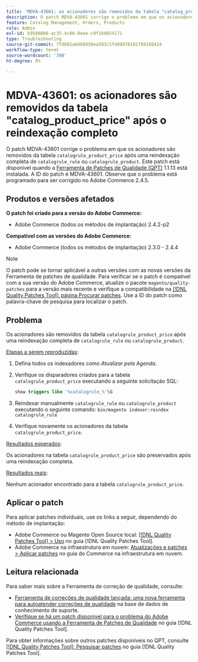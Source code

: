 ```yaml
---
title: 'MDVA-43601: os acionadores são removidos da tabela "catalog_product_price" após o reindexação completo'
description: O patch MDVA-43601 corrige o problema em que os acionadores são removidos da tabela "catalog_product_price" após um reindexação completo de "catalog_rule" ou "catalog_product". Este patch está disponível quando a [Ferramenta de correções de qualidade (QPT)](https://experienceleague.adobe.com/en/docs/commerce-operations/tools/quality-patches-tool/quality-patches-tool-to-self-serve-quality-patches) 1.1.13 está instalada. A ID do patch é MDVA-43601. Observe que o problema está programado para ser corrigido no Adobe Commerce 2.4.5.
feature: Catalog Management, Orders, Products
role: Admin
exl-id: b9580806-ac35-4c86-8eee-c9f16d654171
type: Troubleshooting
source-git-commit: 7fdb02a6d89d50ea593c5fd99d78101f89198424
workflow-type: tm+mt
source-wordcount: '398'
ht-degree: 0%

---
```


# MDVA-43601: os acionadores são removidos da tabela &quot;catalog_product_price&quot; após o reindexação completo

O patch MDVA-43601 corrige o problema em que os acionadores são removidos da tabela `catalogrule_product_price` após uma reindexação completa de `catalogrule_rule` ou `catalogrule_product`. Este patch está disponível quando a [Ferramenta de Patches de Qualidade (QPT)](https://experienceleague.adobe.com/en/docs/commerce-operations/tools/quality-patches-tool/quality-patches-tool-to-self-serve-quality-patches) 1.1.13 está instalada. A ID do patch é MDVA-43601. Observe que o problema está programado para ser corrigido no Adobe Commerce 2.4.5.

## Produtos e versões afetados

**O patch foi criado para a versão do Adobe Commerce:**

* Adobe Commerce (todos os métodos de implantação) 2.4.2-p2

**Compatível com as versões do Adobe Commerce:**

* Adobe Commerce (todos os métodos de implantação) 2.3.0 - 2.4.4

>[!NOTE]
>
>O patch pode se tornar aplicável a outras versões com as novas versões da Ferramenta de patches de qualidade. Para verificar se o patch é compatível com a sua versão do Adobe Commerce, atualize o pacote `magento/quality-patches` para a versão mais recente e verifique a compatibilidade na [[!DNL Quality Patches Tool]: página Procurar patches](https://experienceleague.adobe.com/en/docs/commerce-operations/tools/quality-patches-tool/quality-patches-tool-to-self-serve-quality-patches). Use a ID do patch como palavra-chave de pesquisa para localizar o patch.

## Problema

Os acionadores são removidos da tabela `catalogrule_product_price` após uma reindexação completa de `catalogrule_rule` ou `catalogrule_product`.

<u>Etapas a serem reproduzidas</u>:

1. Defina todos os indexadores como *Atualizar pela Agenda*.
1. Verifique os disparadores criados para a tabela `catalogrule_product_price` executando a seguinte solicitação SQL:

   ```sql
   show triggers like '%catalogrule_%'\G
   ```

1. Reindexar manualmente `catalogrule_rule` ou `catalogrule_product` executando o seguinte comando: `bin/magento indexer:reindex catalogrule_rule`
1. Verifique novamente os acionadores da tabela `catalogrule_product_price`.

<u>Resultados esperados</u>:

Os acionadores na tabela `catalogrule_product_price` são preservados após uma reindexação completa.

<u>Resultados reais</u>:

Nenhum acionador encontrado para a tabela `catalogrule_product_price`.

## Aplicar o patch

Para aplicar patches individuais, use os links a seguir, dependendo do método de implantação:

* Adobe Commerce ou Magento Open Source local: [[!DNL Quality Patches Tool] > Uso](/help/tools/quality-patches-tool/usage.md) no guia [!DNL Quality Patches Tool].
* Adobe Commerce na infraestrutura em nuvem: [Atualizações e patches > Aplicar patches](https://experienceleague.adobe.com/docs/commerce-cloud-service/user-guide/develop/upgrade/apply-patches.html) no guia do Commerce na infraestrutura em nuvem.

## Leitura relacionada

Para saber mais sobre a Ferramenta de correção de qualidade, consulte:

* [Ferramenta de correções de qualidade lançada: uma nova ferramenta para autoatender correções de qualidade](https://experienceleague.adobe.com/en/docs/commerce-operations/tools/quality-patches-tool/quality-patches-tool-to-self-serve-quality-patches) na base de dados de conhecimento de suporte.
* [Verifique se há um patch disponível para o problema do Adobe Commerce usando a Ferramenta de Patches de Qualidade](/help/tools/quality-patches-tool/patches-available-in-qpt/check-patch-for-magento-issue-with-magento-quality-patches.md) no guia [!DNL Quality Patches Tool].

Para obter informações sobre outros patches disponíveis no QPT, consulte [[!DNL Quality Patches Tool]: Pesquisar patches](https://experienceleague.adobe.com/tools/commerce-quality-patches/index.html) no guia [!DNL Quality Patches Tool].
